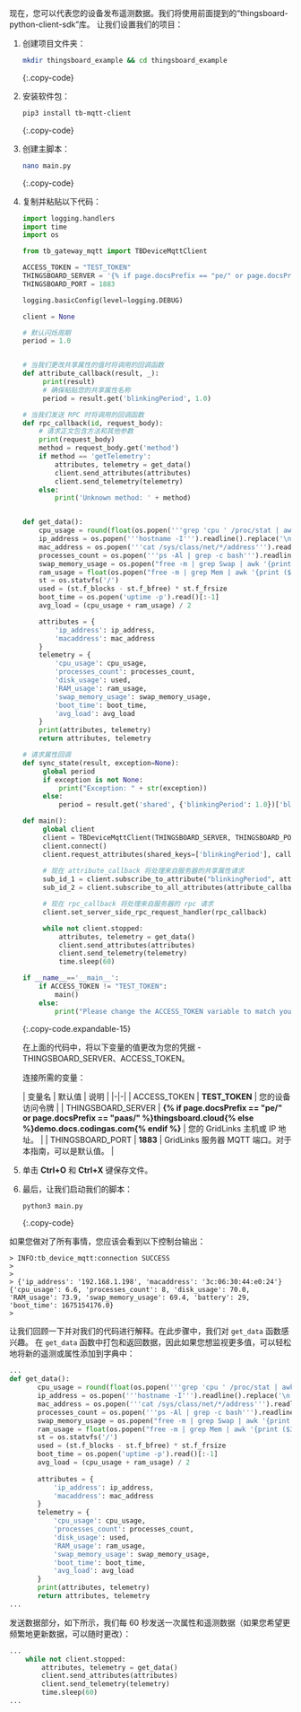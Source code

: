 现在，您可以代表您的设备发布遥测数据。我们将使用前面提到的“thingsboard-python-client-sdk”库。
让我们设置我们的项目：

1. 创建项目文件夹：

    ```bash
   mkdir thingsboard_example && cd thingsboard_example
   ```
   {:.copy-code}

2. 安装软件包：

   ```bash
   pip3 install tb-mqtt-client
   ```
   {:.copy-code}

3. 创建主脚本：

   ```bash
   nano main.py
   ```
   {:.copy-code}

4. 复制并粘贴以下代码：

   ```python
   import logging.handlers
   import time
   import os
   
   from tb_gateway_mqtt import TBDeviceMqttClient
   
   ACCESS_TOKEN = "TEST_TOKEN"
   THINGSBOARD_SERVER = '{% if page.docsPrefix == "pe/" or page.docsPrefix == "paas/" %}thingsboard.cloud{% else %}demo.docs.codingas.com{% endif %}'
   THINGSBOARD_PORT = 1883

   logging.basicConfig(level=logging.DEBUG)
   
   client = None
   
   # 默认闪烁周期
   period = 1.0
   
   
   # 当我们更改共享属性的值时将调用的回调函数
   def attribute_callback(result, _):
        print(result)
        # 确保粘贴您的共享属性名称
        period = result.get('blinkingPeriod', 1.0)

   # 当我们发送 RPC 时将调用的回调函数
   def rpc_callback(id, request_body):
       # 请求正文包含方法和其他参数
       print(request_body)
       method = request_body.get('method')
       if method == 'getTelemetry':
           attributes, telemetry = get_data()
           client.send_attributes(attributes)
           client.send_telemetry(telemetry)
       else:
           print('Unknown method: ' + method)
   
   
   def get_data():
       cpu_usage = round(float(os.popen('''grep 'cpu ' /proc/stat | awk '{usage=($2+$4)*100/($2+$4+$5)} END {print usage }' ''').readline().replace('\n', '').replace(',', '.')), 2)
       ip_address = os.popen('''hostname -I''').readline().replace('\n', '').replace(',', '.')[:-1]
       mac_address = os.popen('''cat /sys/class/net/*/address''').readline().replace('\n', '').replace(',', '.')
       processes_count = os.popen('''ps -Al | grep -c bash''').readline().replace('\n', '').replace(',', '.')[:-1]
       swap_memory_usage = os.popen("free -m | grep Swap | awk '{print ($3/$2)*100}'").readline().replace('\n', '').replace(',', '.')[:-1]
       ram_usage = float(os.popen("free -m | grep Mem | awk '{print ($3/$2) * 100}'").readline().replace('\n', '').replace(',', '.')[:-1])
       st = os.statvfs('/')
       used = (st.f_blocks - st.f_bfree) * st.f_frsize
       boot_time = os.popen('uptime -p').read()[:-1]
       avg_load = (cpu_usage + ram_usage) / 2
   
       attributes = {
           'ip_address': ip_address,
           'macaddress': mac_address
       }
       telemetry = {
           'cpu_usage': cpu_usage,
           'processes_count': processes_count,
           'disk_usage': used,
           'RAM_usage': ram_usage,
           'swap_memory_usage': swap_memory_usage,
           'boot_time': boot_time,
           'avg_load': avg_load
       }
       print(attributes, telemetry)
       return attributes, telemetry
   
   # 请求属性回调
   def sync_state(result, exception=None):
        global period
        if exception is not None:
            print("Exception: " + str(exception))
        else:
            period = result.get('shared', {'blinkingPeriod': 1.0})['blinkingPeriod']

   def main():
        global client
        client = TBDeviceMqttClient(THINGSBOARD_SERVER, THINGSBOARD_PORT, ACCESS_TOKEN)
        client.connect()
        client.request_attributes(shared_keys=['blinkingPeriod'], callback=sync_state)
        
        # 现在 attribute_callback 将处理来自服务器的共享属性请求
        sub_id_1 = client.subscribe_to_attribute("blinkingPeriod", attribute_callback)
        sub_id_2 = client.subscribe_to_all_attributes(attribute_callback)

        # 现在 rpc_callback 将处理来自服务器的 rpc 请求
        client.set_server_side_rpc_request_handler(rpc_callback)

        while not client.stopped:
            attributes, telemetry = get_data()
            client.send_attributes(attributes)
            client.send_telemetry(telemetry)
            time.sleep(60)
   
   if __name__=='__main__':
       if ACCESS_TOKEN != "TEST_TOKEN":
           main()
       else:
           print("Please change the ACCESS_TOKEN variable to match your device access token and run script again.")
   ```
   {:.copy-code.expandable-15}

   在上面的代码中，将以下变量的值更改为您的凭据 - THINGSBOARD_SERVER、ACCESS_TOKEN。
   
   连接所需的变量：  
   
   | 变量名 | 默认值 | 说明 | 
   |-|-|
   | ACCESS_TOKEN | **TEST_TOKEN** | 您的设备访问令牌 |
   | THINGSBOARD_SERVER | **{% if page.docsPrefix == "pe/" or page.docsPrefix == "paas/" %}thingsboard.cloud{% else %}demo.docs.codingas.com{% endif %}** | 您的 GridLinks 主机或 IP 地址。 |
   | THINGSBOARD_PORT | **1883** | GridLinks 服务器 MQTT 端口。对于本指南，可以是默认值。 |

5. 单击 **Ctrl+O** 和 **Ctrl+X** 键保存文件。
6. 最后，让我们启动我们的脚本：

   ```bash
   python3 main.py
   ```
   {:.copy-code}

如果您做对了所有事情，您应该会看到以下控制台输出：
```
> INFO:tb_device_mqtt:connection SUCCESS
> 
> 
> {'ip_address': '192.168.1.198', 'macaddress': '3c:06:30:44:e0:24'} {'cpu_usage': 6.6, 'processes_count': 8, 'disk_usage': 70.0, 'RAM_usage': 73.9, 'swap_memory_usage': 69.4, 'battery': 29, 'boot_time': 1675154176.0}
> 
```

让我们回顾一下并对我们的代码进行解释。在此步骤中，我们对 `get_data` 函数感兴趣。
在 `get_data` 函数中打包和返回数据，因此如果您想监视更多值，可以轻松地将新的遥测或属性添加到字典中：
```python
...
def get_data():
       cpu_usage = round(float(os.popen('''grep 'cpu ' /proc/stat | awk '{usage=($2+$4)*100/($2+$4+$5)} END {print usage }' ''').readline().replace('\n', '').replace(',', '.')), 2)
       ip_address = os.popen('''hostname -I''').readline().replace('\n', '').replace(',', '.')[:-1]
       mac_address = os.popen('''cat /sys/class/net/*/address''').readline().replace('\n', '').replace(',', '.')
       processes_count = os.popen('''ps -Al | grep -c bash''').readline().replace('\n', '').replace(',', '.')[:-1]
       swap_memory_usage = os.popen("free -m | grep Swap | awk '{print ($3/$2)*100}'").readline().replace('\n', '').replace(',', '.')[:-1]
       ram_usage = float(os.popen("free -m | grep Mem | awk '{print ($3/$2) * 100}'").readline().replace('\n', '').replace(',', '.')[:-1])
       st = os.statvfs('/')
       used = (st.f_blocks - st.f_bfree) * st.f_frsize
       boot_time = os.popen('uptime -p').read()[:-1]
       avg_load = (cpu_usage + ram_usage) / 2
   
       attributes = {
           'ip_address': ip_address,
           'macaddress': mac_address
       }
       telemetry = {
           'cpu_usage': cpu_usage,
           'processes_count': processes_count,
           'disk_usage': used,
           'RAM_usage': ram_usage,
           'swap_memory_usage': swap_memory_usage,
           'boot_time': boot_time,
           'avg_load': avg_load
       }
       print(attributes, telemetry)
       return attributes, telemetry
...
```

发送数据部分，如下所示，我们每 60 秒发送一次属性和遥测数据（如果您希望更频繁地更新数据，可以随时更改）：
```python
...		
    while not client.stopped:
        attributes, telemetry = get_data()
        client.send_attributes(attributes)
        client.send_telemetry(telemetry)
        time.sleep(60)
...
```